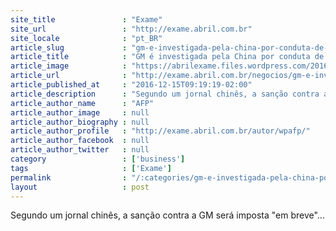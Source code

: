 ```yaml
---
site_title               : "Exame"
site_url                 : "http://exame.abril.com.br"
site_locale              : "pt_BR"
article_slug             : "gm-e-investigada-pela-china-por-conduta-de-monopolio-diz-jornal"
article_title            : "GM é investigada pela China por conduta de monopólio, diz jornal"
article_image            : "https://abrilexame.files.wordpress.com/2016/09/size_960_16_9_gm93.jpg?quality=70&strip=all&w=960"
article_url              : "http://exame.abril.com.br/negocios/gm-e-investigada-pela-china-por-conduta-de-monopolio-diz-jornal/"
article_published_at     : "2016-12-15T09:19:19-02:00"
article_description      : "Segundo um jornal chinês, a sanção contra a GM será imposta 'em breve'..."
article_author_name      : "AFP"
article_author_image     : null
article_author_biography : null
article_author_profile   : "http://exame.abril.com.br/autor/wpafp/"
article_author_facebook  : null
article_author_twitter   : null
category                 : ['business']
tags                     : ['Exame']
permalink                : "/:categories/gm-e-investigada-pela-china-por-conduta-de-monopolio-diz-jornal/"
layout                   : post
---
```


Segundo um jornal chinês, a sanção contra a GM será imposta "em breve"...

